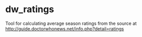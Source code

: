 # dw_ratings

Tool for calculating average season ratings from the source at http://guide.doctorwhonews.net/info.php?detail=ratings
